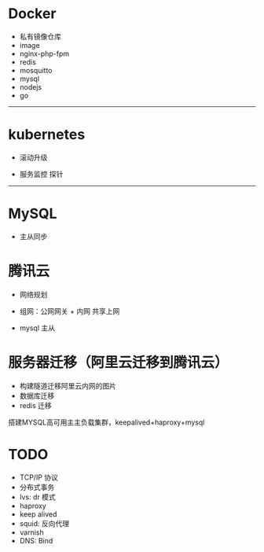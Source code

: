 # Docker
- 私有镜像仓库
- image
 - nginx-php-fpm
 - redis
 - mosquitto
 - mysql
 - nodejs
 - go

---

# kubernetes
- 滚动升级

- 服务监控 探针

---

# MySQL
- 主从同步

# 腾讯云
- 网络规划
 - 组网：公网网关 + 内网 共享上网

- mysql 主从

# 服务器迁移（阿里云迁移到腾讯云）
- 构建隧道迁移阿里云内网的图片
- 数据库迁移
- redis 迁移







搭建MYSQL高可用主主负载集群，keepalived+haproxy+mysql

# TODO
- TCP/IP 协议
- 分布式事务
- lvs: dr 模式
- haproxy
- keep alived
- squid: 反向代理
- varnish
- DNS: Bind
